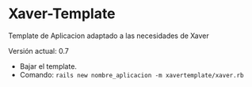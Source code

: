 # Xaver-Template

Template de Aplicacion adaptado a las necesidades de Xaver

Versión actual: 0.7

* Bajar el template. 
* Comando: `rails new nombre_aplicacion -m xavertemplate/xaver.rb`
